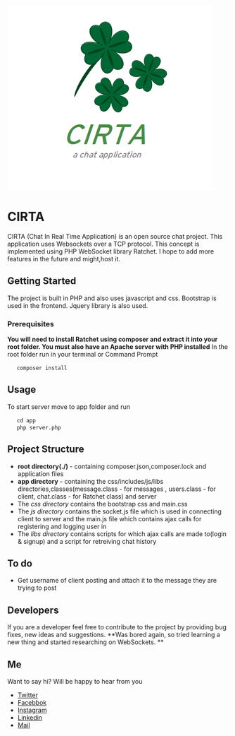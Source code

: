 ![CIRTA](https://github.com/asadadams/CIRTA/blob/master/logo.png)

# CIRTA 
CIRTA (Chat In Real Time Application) is an open source chat project. This application uses Websockets over a TCP protocol. This concept is implemented using PHP WebSocket library Ratchet. I hope to add more features in the future and might,host it.

## Getting Started

The project is built in PHP and also uses javascript and css. Bootstrap is used in the frontend. Jquery library is also used. 

### Prerequisites
**You will need to install Ratchet using composer and extract it into your root folder. You must also have an Apache server with PHP installed** In the root folder run in your terminal or Command Prompt

```
   composer install 

```

## Usage
To start server move to app folder and run 

```
   cd app
   php server.php

```

## Project Structure
 * **root directory(./)** - containing composer.json,composer.lock and application files
 * **app directory** - containing the css/includes/js/libs directories,classes(message.class - for messages , users.class - for client, chat.class - for Ratchet class) and server
 *  The *css directory* contains the bootstrap css and main.css
 *  The *js directory* contains the socket.js file which is used in connecting client to server and the main.js file which contains ajax calls for registering and logging user in
 *  The *libs directory* contains scripts for which ajax calls are made to(login & signup) and a script for retreiving chat history

## To do
* Get username of client posting and attach it to the message they are trying to post


## Developers
If you are a developer feel free to contribute to the project by providing bug fixes, new ideas and suggestions. 
**Was bored again, so tried learning a new thing and started researching on WebSockets. **

## Me
Want to say hi? Will be happy to hear from you
* [Twitter](http:///www.twitter.com/asadadams)
* [Facebbok](http://www.facebook.com/asad.adams)
* [Instagram](http://www.instagram.com/asadadams)
* [Linkedin](https://www.linkedin.com/in/asad-adams-28ab5918a/)
* [Mail](clarkpeace.adams@gmail.com)
